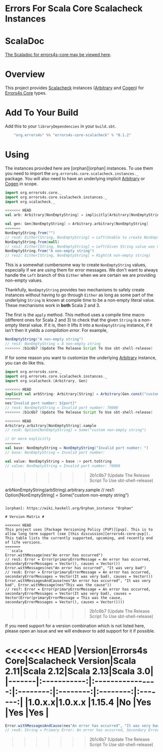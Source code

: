 # Errors For Scala Core Scalacheck Instances #

# ScalaDoc #

[The Scaladoc for errors4s-core may be viewed here][javadoc].

[javadoc]: https://www.javadoc.io/doc/org.errors4s/errors4s-core-scalacheck_3/0.1.2/index.html "Scaladoc"

# Overview #

This project provides [Scalacheck][scalacheck] instances ([Arbitrary][scalacheck-arbitrary] and [Cogen][scalacheck-cogen]) for [Errors4s Core][errors4s-core] types.

[scalacheck]: https://github.com/typelevel/scalacheck "Scalacheck"
[scalacheck-arbitrary]: https://www.javadoc.io/doc/org.scalacheck/scalacheck_3/latest/api/org/scalacheck/Arbitrary.html "Scalacheck: Arbitrary"
[scalacheck-cogen]: https://www.javadoc.io/doc/org.scalacheck/scalacheck_3/latest/api/org/scalacheck/Cogen.html "Scalacheck: Cogen"
[errors4s-core]: https://github.com/errors4s/errors4s-core "Errors4s Core"

# Add To Your Build #

Add this to your `libraryDependencies` in your `build.sbt`.

```scala
    "org.errors4s" %% "errors4s-core-scalacheck" % "0.1.2"
```

# Using #

The instances provided here are [orphan][orphan] instances. To use them you need to import the `org.errors4s.core.scalacheck.instances._` package. You will also need to have an underlying implicit [Arbitrary][scalacheck-arbitrary] or [Cogen][scalacheck-cogen] in scope.

```scala
import org.errors4s.core._
import org.errors4s.core.scalacheck.instances._
import org.scalacheck._

<<<<<<< HEAD
val arb: Arbitrary[NonEmptyString] = implicitly[Arbitrary[NonEmptyString]]

val gen: Gen[NonEmptyString] = Arbitrary.arbitrary[NonEmptyString]
=======
NonEmptyString.from("")
// res0: Either[String, NonEmptyString] = Left(Unable to create NonEmptyString from empty string value.)
NonEmptyString.from(null)
// res1: Either[String, NonEmptyString] = Left(Given String value was null. This is not permitted for NonEmptyString values.)
NonEmptyString.from("A non-empty string")
// res2: Either[String, NonEmptyString] = Right(A non-empty string)
```

This is a somewhat cumbersome way to create `NonEmptyString` values, especially if we are using them for error messages. We don't want to always handle the `Left` branch of this `Either` when we are certain we are providing non-empty values.

Thankfully, `NonEmptyString` provides two mechanisms to safely create instances without having to go through `Either` as long as some part of the underlying `String` is known at compile time to be a non-empty literal value. These mechanisms work in **both** Scala 2 and 3.

The first is the `apply` method. This method uses a compile time macro (different ones for Scala 2 and 3) to check that the given `String` is a non-empty literal value. If it is, then it lifts it into a `NonEmptyString` instance, if it isn't then it yields a _compilation error_. For example,

```scala
NonEmptyString("A non-empty string")
// res3: NonEmptyString = A non-empty string
>>>>>>> 2b1c6b7 (Update The Release Script To Use sbt-shell-release)
```

If for some reason you want to customize the underlying [Arbitrary][scalacheck-arbitrary] instance, you can do like this.

```scala
import org.errors4s.core._
import org.errors4s.core.scalacheck.instances._
import org.scalacheck.{Arbitrary, Gen}

<<<<<<< HEAD
implicit val arbString: Arbitrary[String] = Arbitrary(Gen.const("custom non-empty string"))
=======
nes"Invalid port number: ${port}"
// res4: NonEmptyString = Invalid port number: 70000
>>>>>>> 2b1c6b7 (Update The Release Script To Use sbt-shell-release)
```
```scala
<<<<<<< HEAD
Arbitrary.arbitrary[NonEmptyString].sample
// res0: Option[NonEmptyString] = Some("custom non-empty string")

// Or more explicitly
=======
val base: NonEmptyString = NonEmptyString("Invalid port number: ")
// base: NonEmptyString = Invalid port number: 

val value: NonEmptyString = base :+ port.toString
// value: NonEmptyString = Invalid port number: 70000
```
>>>>>>> 2b1c6b7 (Update The Release Script To Use sbt-shell-release)

arbNonEmptyString(arbString).arbitrary.sample
// res1: Option[NonEmptyString] = Some("custom non-empty string")
```

[orphan]: https://wiki.haskell.org/Orphan_instance "Orphan"

# Version Matrix #

<<<<<<< HEAD
This project uses [Package Versioning Policy (PVP)][pvp]. This is to allow long term support (see [this discussion][errors4s-core-pvp]). This table lists the currently supported, upcoming, and recently end of life versions.
=======
```scala
Error.withMessage(nes"An error has occurred")
// res5: Error = Error(primaryErrorMessage = An error has occurred, secondaryErrorMessages = Vector(), causes = Vector())
Error.withMessages(nes"An error has occurred", "It was very bad")
// res6: Error = Error(primaryErrorMessage = An error has occurred, secondaryErrorMessages = Vector(It was very bad), causes = Vector())
Error.withMessagesAndCause(nes"An error has occurred", "It was very bad", Error.withMessage(nes"This was the cause"))
// res7: Error = Error(primaryErrorMessage = An error has occurred, secondaryErrorMessages = Vector(It was very bad), causes = Vector(Error(primaryErrorMessage = This was the cause, secondaryErrorMessages = Vector(), causes = Vector())))
```
>>>>>>> 2b1c6b7 (Update The Release Script To Use sbt-shell-release)

If you need support for a version combination which is not listed here, please open an issue and we will endeavor to add support for it if possible.

<<<<<<< HEAD
|Version|Errors4s Core|Scalacheck Version|Scala 2.11|Scala 2.12|Scala 2.13|Scala 3.0|
|-------|:-----------:|:----------------:|:--------:|:--------:|:--------:|:-------:|
|1.0.x.x|1.0.x.x      |1.15.4            |No        |Yes       |Yes       |Yes      |
=======
```scala
Error.withMessagesAndCause(nes"An error has occurred", "It was very bad", Error.withMessage(nes"This was the cause")).getMessage
// res8: String = Primary Error: An error has occurred, Secondary Errors(It was very bad), Causes(Primary Error: This was the cause)
```
>>>>>>> 2b1c6b7 (Update The Release Script To Use sbt-shell-release)

[pvp]: https://pvp.haskell.org/ "PVP"
[errors4s-core-pvp]: https://github.com/errors4s/errors4s-core#versioning "Errors4s Core: Versioning"
